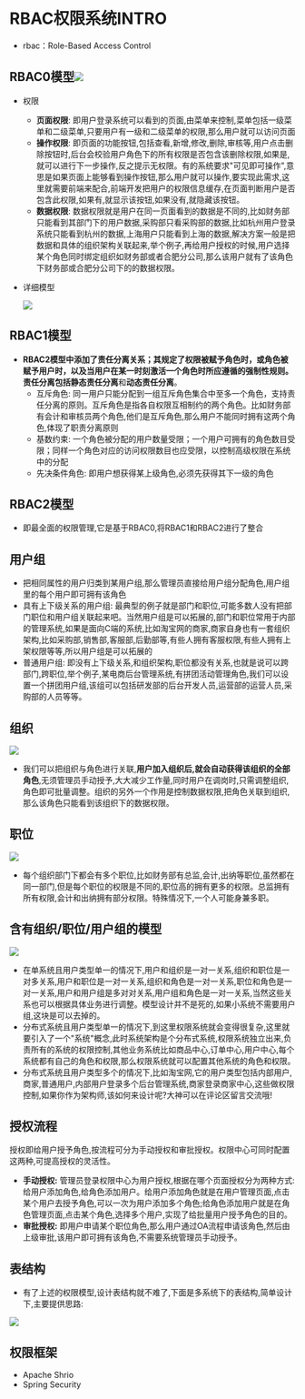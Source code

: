 # RBAC权限系统INTRO

* rbac：Role-Based Access Control

## RBAC0模型![](H:\笔记—markdown注\权限系统RBAC\图片引入\1582258043065.png)

* 权限

  * **页面权限**: 即用户登录系统可以看到的页面,由菜单来控制,菜单包括一级菜单和二级菜单,只要用户有一级和二级菜单的权限,那么用户就可以访问页面
  * **操作权限**: 即页面的功能按钮,包括查看,新增,修改,删除,审核等,用户点击删除按钮时,后台会校验用户角色下的所有权限是否包含该删除权限,如果是,就可以进行下一步操作,反之提示无权限。有的系统要求"可见即可操作",意思是如果页面上能够看到操作按钮,那么用户就可以操作,要实现此需求,这里就需要前端来配合,前端开发把用户的权限信息缓存,在页面判断用户是否包含此权限,如果有,就显示该按钮,如果没有,就隐藏该按钮。
  * **数据权限**: 数据权限就是用户在同一页面看到的数据是不同的,比如财务部只能看到其部门下的用户数据,采购部只看采购部的数据,比如杭州用户登录系统只能看到杭州的数据,上海用户只能看到上海的数据,解决方案一般是把数据和具体的组织架构关联起来,举个例子,再给用户授权的时候,用户选择某个角色同时绑定组织如财务部或者合肥分公司,那么该用户就有了该角色下财务部或合肥分公司下的的数据权限。

* 详细模型

  ![](H:\笔记—markdown注\权限系统RBAC\图片引入\QQ截图20200221121659.png)

## RBAC1模型

* **RBAC2模型中添加了责任分离关系；**其规定了权限被赋予角色时，或角色被赋予用户时，以及当用户在某一时刻激活一个角色时所应遵循的强制性规则。责任分离包括**静态责任分离**和**动态责任分离**。
  * 互斥角色: 同一用户只能分配到一组互斥角色集合中至多一个角色，支持责任分离的原则。互斥角色是指各自权限互相制约的两个角色。比如财务部有会计和审核员两个角色,他们是互斥角色,那么用户不能同时拥有这两个角色,体现了职责分离原则
  * 基数约束: 一个角色被分配的用户数量受限；一个用户可拥有的角色数目受限；同样一个角色对应的访问权限数目也应受限，以控制高级权限在系统中的分配
  * 先决条件角色: 即用户想获得某上级角色,必须先获得其下一级的角色

## RBAC2模型

* 即最全面的权限管理,它是基于RBAC0,将RBAC1和RBAC2进行了整合

## 用户组

* 把相同属性的用户归类到某用户组,那么管理员直接给用户组分配角色,用户组里的每个用户即可拥有该角色
* 具有上下级关系的用户组: 最典型的例子就是部门和职位,可能多数人没有把部门职位和用户组关联起来吧。当然用户组是可以拓展的,部门和职位常用于内部的管理系统,如果是面向C端的系统,比如淘宝网的商家,商家自身也有一套组织架构,比如采购部,销售部,客服部,后勤部等,有些人拥有客服权限,有些人拥有上架权限等等,所以用户组是可以拓展的
* 普通用户组: 即没有上下级关系,和组织架构,职位都没有关系,也就是说可以跨部门,跨职位,举个例子,某电商后台管理系统,有拼团活动管理角色,我们可以设置一个拼团用户组,该组可以包括研发部的后台开发人员,运营部的运营人员,采购部的人员等等。

## 组织

![](H:\笔记—markdown注\权限系统RBAC\图片引入\QQ截图20200221135136.png)

* 我们可以把组织与角色进行关联,**用户加入组织后,就会自动获得该组织的全部角色**,无须管理员手动授予,大大减少工作量,同时用户在调岗时,只需调整组织,角色即可批量调整。组织的另外一个作用是控制数据权限,把角色关联到组织,那么该角色只能看到该组织下的数据权限。

## 职位

![](H:\笔记—markdown注\权限系统RBAC\图片引入\QQ截图20200221135411.png)

* 每个组织部门下都会有多个职位,比如财务部有总监,会计,出纳等职位,虽然都在同一部门,但是每个职位的权限是不同的,职位高的拥有更多的权限。总监拥有所有权限,会计和出纳拥有部分权限。特殊情况下,一个人可能身兼多职。

## 含有组织/职位/用户组的模型

![](H:\笔记—markdown注\权限系统RBAC\图片引入\QQ截图20200221135549.png)

- 在单系统且用户类型单一的情况下,用户和组织是一对一关系,组织和职位是一对多关系,用户和职位是一对一关系,组织和角色是一对一关系,职位和角色是一对一关系,用户和用户组是多对对关系,用户组和角色是一对一关系,当然这些关系也可以根据具体业务进行调整。模型设计并不是死的,如果小系统不需要用户组,这块是可以去掉的。
- 分布式系统且用户类型单一的情况下,到这里权限系统就会变得很复杂,这里就要引入了一个"系统"概念,此时系统架构是个分布式系统,权限系统独立出来,负责所有的系统的权限控制,其他业务系统比如商品中心,订单中心,用户中心,每个系统都有自己的角色和权限,那么权限系统就可以配置其他系统的角色和权限。
- 分布式系统且用户类型多个的情况下,比如淘宝网,它的用户类型包括内部用户,商家,普通用户,内部用户登录多个后台管理系统,商家登录商家中心,这些做权限控制,如果你作为架构师,该如何来设计呢?大神可以在评论区留言交流哦!

## 授权流程

授权即给用户授予角色,按流程可分为手动授权和审批授权。权限中心可同时配置这两种,可提高授权的灵活性。

- **手动授权:** 管理员登录权限中心为用户授权,根据在哪个页面授权分为两种方式:给用户添加角色,给角色添加用户。给用户添加角色就是在用户管理页面,点击某个用户去授予角色,可以一次为用户添加多个角色;给角色添加用户就是在角色管理页面,点击某个角色,选择多个用户,实现了给批量用户授予角色的目的。
- **审批授权:** 即用户申请某个职位角色,那么用户通过OA流程申请该角色,然后由上级审批,该用户即可拥有该角色,不需要系统管理员手动授予。

## 表结构

* 有了上述的权限模型,设计表结构就不难了,下面是多系统下的表结构,简单设计下,主要提供思路: 

![](H:\笔记—markdown注\权限系统RBAC\图片引入\QQ截图20200221140049.png)

## 权限框架

- Apache Shrio
- Spring Security